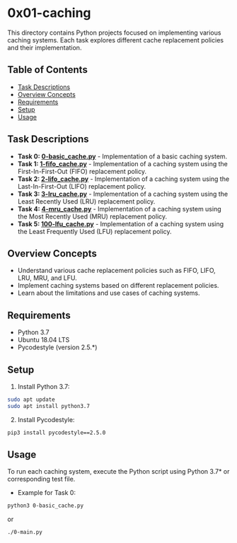 # 0x01-caching

This directory contains Python projects focused on implementing various caching systems. Each task explores different cache replacement policies and their implementation.

## Table of Contents

- [Task Descriptions](#task-descriptions)
- [Overview Concepts](#overview-concepts)
- [Requirements](#requirements)
- [Setup](#setup)
- [Usage](#usage)

## Task Descriptions

- **Task 0: [0-basic_cache.py](0x01-caching/0-basic_cache.py)** - Implementation of a basic caching system.
- **Task 1: [1-fifo_cache.py](0x01-caching/1-fifo_cache.py)** - Implementation of a caching system using the First-In-First-Out (FIFO) replacement policy.
- **Task 2: [2-lifo_cache.py](0x01-caching/2-lifo_cache.py)** - Implementation of a caching system using the Last-In-First-Out (LIFO) replacement policy.
- **Task 3: [3-lru_cache.py](0x01-caching/3-lru_cache.py)** - Implementation of a caching system using the Least Recently Used (LRU) replacement policy.
- **Task 4: [4-mru_cache.py](0x01-caching/4-mru_cache.py)** - Implementation of a caching system using the Most Recently Used (MRU) replacement policy.
- **Task 5: [100-lfu_cache.py](0x01-caching/100-lfu_cache.py)** - Implementation of a caching system using the Least Frequently Used (LFU) replacement policy.

## Overview Concepts

- Understand various cache replacement policies such as FIFO, LIFO, LRU, MRU, and LFU.
- Implement caching systems based on different replacement policies.
- Learn about the limitations and use cases of caching systems.

## Requirements

- Python 3.7
- Ubuntu 18.04 LTS
- Pycodestyle (version 2.5.*)

## Setup

1. Install Python 3.7:

```bash
sudo apt update
sudo apt install python3.7
```

2. Install Pycodestyle:

```bash
pip3 install pycodestyle==2.5.0
```

## Usage

To run each caching system, execute the Python script using Python 3.7* or corresponding test file.

- Example for Task 0:

```bash
python3 0-basic_cache.py
```

or

```bash
./0-main.py
```
